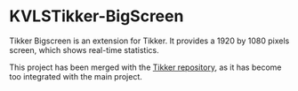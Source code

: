 # KVLSTikker-BigScreen
Tikker Bigscreen is an extension for Tikker. 
It provides a 1920 by 1080 pixels screen, which shows real-time statistics.

This project has been merged with the [Tikker repository](https://github.com/Yoronex/KVLSTikker), 
as it has become too integrated with the main project.
